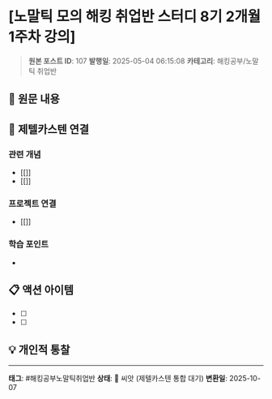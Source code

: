 # [노말틱 모의 해킹 취업반 스터디 8기 2개월 1주차 강의]

> **원본 포스트 ID**: 107
> **발행일**: 2025-05-04 06:15:08
> **카테고리**: 해킹공부/노말틱 취업반

## 📝 원문 내용




## 🔗 제텔카스텐 연결

### 관련 개념
- [[]]
- [[]]

### 프로젝트 연결
- [[]]

### 학습 포인트
-

## 📋 액션 아이템
- [ ]
- [ ]

## 💡 개인적 통찰



---

**태그**: #해킹공부노말틱취업반
**상태**: 🌱 씨앗 (제텔카스텐 통합 대기)
**변환일**: 2025-10-07
